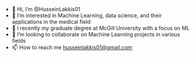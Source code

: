 - 👋 Hi, I’m @HusseinLakkis01
- 👀 I’m interested in Machine Learning, data science, and their applications in the medical field 
- 🌱 I recently my graduate degree at McGill University with a focus on ML
- 💞️ I’m looking to collaborate on Machine Learning projects in various fields
- 📫 How to reach me husseinlakkis01@gmail.com

<!---
HusseinLakkis01/HusseinLakkis01 is a ✨ special ✨ repository because its `README.md` (this file) appears on your GitHub profile.
You can click the Preview link to take a look at your changes.
--->
